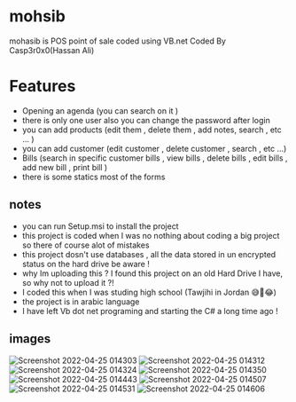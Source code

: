 # mohsib
mohasib is POS point of sale coded  using VB.net Coded By Casp3r0x0(Hassan Ali)
# Features
- Opening an agenda (you can search on it )
- there is only one user also you can change the password after login
- you can add products (edit them , delete them , add notes, search , etc ... )
- you can add customer (edit customer , delete customer , search , etc ...)
- Bills (search in specific customer bills , view bills , delete bills , edit bills , add new bill , print bill  )
- there is some statics most of the forms
##  notes 
- you can run Setup.msi to install the project 
- this project is  coded  when I was no nothing about coding a big project so there of course alot of mistakes 
- this project dosn't use databases , all the data stored in un encrypted status on the hard drive be aware ! 
- why Im uploading this ? I found this project on an old Hard Drive I have, so why not to upload it ?!  
- I coded this when I was studing high school (Tawjihi in Jordan 😅🙂😂) 
- the project is  in  arabic language 
- I have left Vb dot net programing and starting the C# a long time ago !

## images
![Screenshot 2022-04-25 014303](https://user-images.githubusercontent.com/40432380/164999964-71293201-d9ee-41b6-b2f6-252a6d11d7d2.jpg)
![Screenshot 2022-04-25 014312](https://user-images.githubusercontent.com/40432380/164999965-a4b8a9b4-d049-454d-9c34-6705266283b0.jpg)
![Screenshot 2022-04-25 014324](https://user-images.githubusercontent.com/40432380/164999966-49e11d28-8e34-49d7-8708-f4c272ca4ca7.jpg)
![Screenshot 2022-04-25 014350](https://user-images.githubusercontent.com/40432380/164999967-719c4642-58e3-42d3-8083-16a1caf51f2e.jpg)
![Screenshot 2022-04-25 014443](https://user-images.githubusercontent.com/40432380/164999968-bd6aafc0-8461-42dc-88f3-0633431eb2a0.jpg)
![Screenshot 2022-04-25 014507](https://user-images.githubusercontent.com/40432380/164999969-e6aff5ce-95b9-4a2e-b9d1-3144e3f52105.jpg)
![Screenshot 2022-04-25 014531](https://user-images.githubusercontent.com/40432380/164999970-3bcc87a4-0c66-4b83-8559-95f4fe528e42.jpg)
![Screenshot 2022-04-25 014606](https://user-images.githubusercontent.com/40432380/164999973-786138e3-bc26-4cbf-9972-1a2712967d50.jpg)
